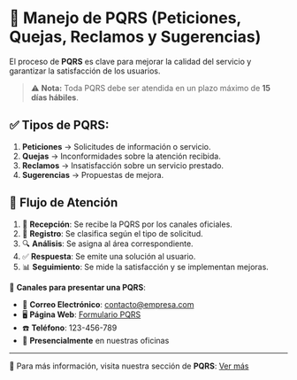 # 🏥 Manejo de PQRS (Peticiones, Quejas, Reclamos y Sugerencias)

El proceso de **PQRS** es clave para mejorar la calidad del servicio y garantizar la satisfacción de los usuarios.

> ⚠️ **Nota:** Toda PQRS debe ser atendida en un plazo máximo de **15 días hábiles**.

## ✅ Tipos de PQRS:
1. **Peticiones** → Solicitudes de información o servicio.
2. **Quejas** → Inconformidades sobre la atención recibida.
3. **Reclamos** → Insatisfacción sobre un servicio prestado.
4. **Sugerencias** → Propuestas de mejora.

## 🔄 **Flujo de Atención**
1. 📩 **Recepción**: Se recibe la PQRS por los canales oficiales.
2. 📝 **Registro**: Se clasifica según el tipo de solicitud.
3. 🔍 **Análisis**: Se asigna al área correspondiente.
4. ✅ **Respuesta**: Se emite una solución al usuario.
5. 📊 **Seguimiento**: Se mide la satisfacción y se implementan mejoras.

📌 **Canales para presentar una PQRS**:
- 📧 **Correo Electrónico**: contacto@empresa.com  
- 🖥️ **Página Web**: [Formulario PQRS](#)  
- ☎️ **Teléfono**: 123-456-789  
- 🏢 **Presencialmente** en nuestras oficinas

---
🔗 Para más información, visita nuestra sección de **PQRS**: [Ver más](#)
